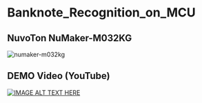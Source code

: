 # Banknote_Recognition_on_MCU

## NuvoTon NuMaker-M032KG
![numaker-m032kg](https://github.com/user-attachments/assets/0f6b7d2e-9879-4fd6-8854-4d12d1935b3d)

## DEMO Video (YouTube) 
[![IMAGE ALT TEXT HERE](https://img.youtube.com/vi/qb9uLU0ng0Y/0.jpg)](https://www.youtube.com/watch?v=qb9uLU0ng0Y)

